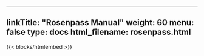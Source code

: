 
---
linkTitle: "Rosenpass Manual"
weight: 60
menu: false
type: docs
html_filename: rosenpass.html
---

{{< blocks/htmlembed >}}